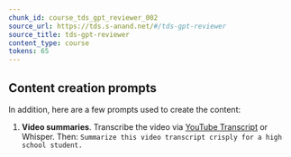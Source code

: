 ```yaml
---
chunk_id: course_tds_gpt_reviewer_002
source_url: https://tds.s-anand.net/#/tds-gpt-reviewer
source_title: tds-gpt-reviewer
content_type: course
tokens: 65
---
```


## Content creation prompts

In addition, here are a few prompts used to create the content:

1. **Video summaries**. Transcribe the video via [YouTube Transcript](https://youtubetranscript.com/) or Whisper. Then: `Summarize this video transcript crisply for a high school student.`
